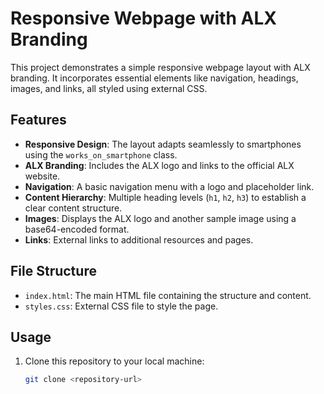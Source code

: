 # Responsive Webpage with ALX Branding

This project demonstrates a simple responsive webpage layout with ALX branding. It incorporates essential elements like navigation, headings, images, and links, all styled using external CSS.

## Features

- **Responsive Design**: The layout adapts seamlessly to smartphones using the `works_on_smartphone` class.
- **ALX Branding**: Includes the ALX logo and links to the official ALX website.
- **Navigation**: A basic navigation menu with a logo and placeholder link.
- **Content Hierarchy**: Multiple heading levels (`h1`, `h2`, `h3`) to establish a clear content structure.
- **Images**: Displays the ALX logo and another sample image using a base64-encoded format.
- **Links**: External links to additional resources and pages.

## File Structure

- `index.html`: The main HTML file containing the structure and content.
- `styles.css`: External CSS file to style the page.

## Usage

1. Clone this repository to your local machine:
   ```bash
   git clone <repository-url>
   ```
